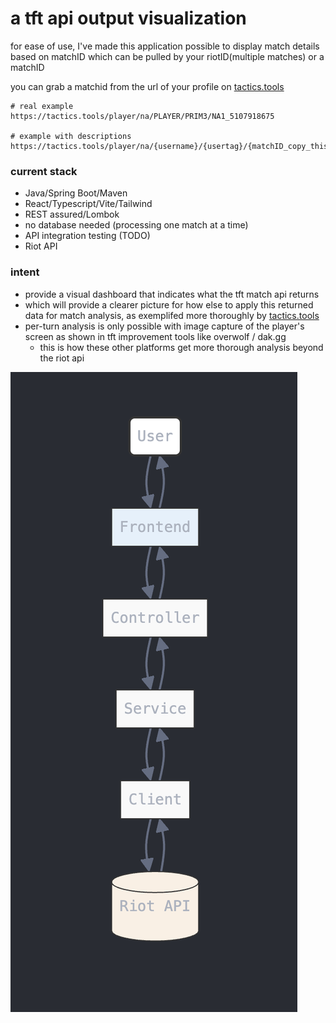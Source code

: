# a tft api output visualization

for ease of use, I've made this application possible to display match details based on matchID which can be pulled by your riotID(multiple matches) or a matchID

you can grab a matchid from the url of your profile on [tactics.tools](https://tactics.tools/player/na/)

```
# real example
https://tactics.tools/player/na/PLAYER/PRIM3/NA1_5107918675

# example with descriptions
https://tactics.tools/player/na/{username}/{usertag}/{matchID_copy_this}
```

### current stack
- Java/Spring Boot/Maven
- React/Typescript/Vite/Tailwind
- REST assured/Lombok
- no database needed (processing one match at a time)
- API integration testing (TODO)
- Riot API

### intent
- provide a visual dashboard that indicates what the tft match api returns
- which will provide a clearer picture for how else to apply this returned data for match analysis, as exemplifed more thoroughly by [tactics.tools](https://tactics.tools/)
- per-turn analysis is only possible with image capture of the player's screen as shown in tft improvement tools like overwolf / dak.gg
    - this is how these other platforms get more thorough analysis beyond the riot api

![alt text](docs/image.png)